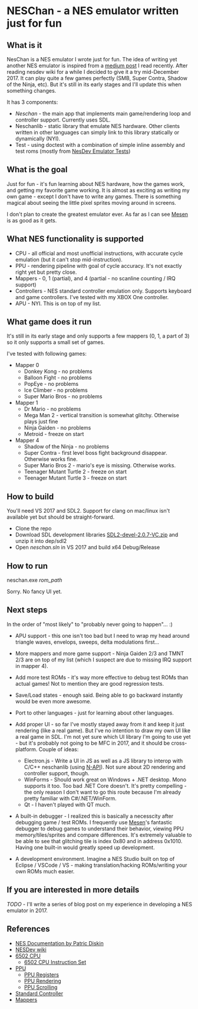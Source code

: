 # NESChan - a NES emulator written just for fun

## What is it

NesChan is a NES emulator I wrote just for fun. The idea of writing yet another NES emulator is inspired from a [medium post](https://medium.com/@fogleman/i-made-an-nes-emulator-here-s-what-i-learned-about-the-original-nintendo-2e078c9b28fe) I read recently. After reading nesdev wiki for a while I decided to give it a try mid-December 2017. It can play quite a few games perfectly (SMB, Super Contra, Shadow of the Ninja, etc). But it's still in its early stages and I'll update this when something changes. 

It has 3 components:

* *Neschan* - the main app that implements main game/rendering loop and controller support. Currently uses SDL.
* Neschanlib - static library that emulate NES hardware. Other clients written in other languages can simply link to this library statically or dynamically (NYI). 
* Test - using doctest with a combination of simple inline assembly and test roms (mostly from [NesDev Emulator Tests](http://wiki.nesdev.com/w/index.php/Emulator_tests))

## What is the goal

Just for fun - it's fun learning about NES hardware, how the games work, and getting my favorite game working. It is almost as exciting as writing my own game - except I don't have to write any games. There is something magical about seeing the little pixel sprites moving around in screens.

I don't plan to create the greatest emulator ever. As far as I can see [Mesen](https://www.mesen.ca/) is as good as it gets. 

## What NES functionality is supported

* CPU - all official and most unofficial instructions, with accurate cycle emulation (but it can't stop mid-instruction). 
* PPU - rendering pipeline with goal of cycle accuracy. It's not exactly right yet but pretty close. 
* Mappers - 0, 1 (partial), and 4 (partial - no scanline counting / IRQ support)
* Controllers - NES standard controller emulation only. Supports keyboard and game controllers. I've tested with my XBOX One controller. 
* APU - NYI. This is on top of my list.

## What game does it run

It's still in its early stage and only supports a few mappers (0, 1, a part of 3) so it only supports a small set of games. 

I've tested with following games:

* Mapper 0
  * Donkey Kong - no problems
  * Balloon Fight - no problems
  * PopEye - no problems
  * Ice Climber - no problems
  * Super Mario Bros - no problems
* Mapper 1
  * Dr Mario - no problems
  * Mega Man 2 - vertical transition is somewhat glitchy. Otherwise plays just fine
  * Ninja Gaiden - no problems
  * Metroid - freeze on start
* Mapper 4
  * Shadow of the Ninja - no problems
  * Super Contra - first level boss fight background disappear. Otherwise works fine.
  * Super Mario Bros 2 - mario's eye is missing. Otherwise works.
  * Teenager Mutant Turtle 2 - freeze on start
  * Teenager Mutant Turtle 3 - freeze on start

## How to build

You'll need VS 2017 and SDL2. Support for clang on mac/linux isn't available yet but should be straight-forward.

* Clone the repo
* Download SDL development libraries [SDL2-devel-2.0.7-VC.zip](https://www.libsdl.org/download-2.0.php) and unzip it into dep/sdl2
* Open *neschan.sln* in VS 2017 and build x64 Debug/Release

## How to run

neschan.exe *rom_path* 

Sorry. No fancy UI yet. 

## Next steps

In the order of "most likely" to "probably never going to happen"... :)

* APU support - this one isn't too bad but I need to wrap my head around triangle waves, envelops, sweeps, delta modulations first...

* More mappers and more game support - Ninja Gaiden 2/3 and TMNT 2/3 are on top of my list (which I suspect are due to missing IRQ support in mapper 4).

* Add more test ROMs - it's way more effective to debug test ROMs than actual games! Not to mention they are good regression tests.

* Save/Load states - enough said. Being able to go backward instantly would be even more awesome. 

* Port to other languages - just for learning about other languages.

* Add proper UI - so far I've mostly stayed away from it and keep it just rendering (like a real game). But I've no intention to draw my own UI like a real game in SDL. I'm not yet sure which UI library I'm going to use yet - but it's probably not going to be MFC in 2017, and it should be cross-platform. Couple of ideas:
  * Electron.js - Write a UI in JS as well as a JS library to interop with C/C++ neschanlib (using [N-API](https://nodejs.org/api/n-api.html)). Not sure about 2D rendering and controller support, though. 
  * WinForms - Should work great on Windows + .NET desktop. Mono supports it too. Too bad .NET Core doesn't. It's pretty compelling - the only reason I don't want to go this route because I'm already pretty familiar with C#/.NET/WinForm.
  * Qt - I haven't played with QT much. 

* A built-in debugger - I realized this is basically a necesscity after debugging game / test ROMs. I frequently use [Mesen](https://github.com/SourMesen/Mesen)'s fantastic debugger to debug games to understand their behavior, viewing PPU memory/tiles/sprites and compare differences. It's extremely valuable to be able to see that glitching tile is index 0x80 and in address 0x1010. Having one built-in would greatly speed up development. 

* A development environment. Imagine a NES Studio built on top of Eclipse / VSCode / VS - making translation/hacking ROMs/writing your own ROMs much easier.

## If you are interested in more details

*TODO* - I'll write a series of blog post on my experience in developing a NES emulator in 2017. 

## References

* [NES Documentation by Patric Diskin](http://nesdev.com/NESDoc.pdf)
* [NESDev wiki](http://wiki.nesdev.com/w/index.php/Nesdev_Wiki)
* [6502 CPU](http://wiki.nesdev.com/w/index.php/CPU)
  * [6502 CPU Instruction Set](http://obelisk.me.uk/6502/reference.html)
* [PPU](http://wiki.nesdev.com/w/index.php/PPU)
  * [PPU Registers](http://wiki.nesdev.com/w/index.php/PPU_registers)
  * [PPU Rendering](http://wiki.nesdev.com/w/index.php/PPU_rendering)
  * [PPU Scrolling](http://wiki.nesdev.com/w/index.php/PPU_scrolling)
* [Standard Controller](http://wiki.nesdev.com/w/index.php/Standard_controller)
* [Mappers](http://wiki.nesdev.com/w/index.php/Mapper)